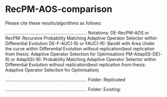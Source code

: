 # RecPM-AOS-comparison

Please cite these results/algorithms as follows:

.................................................................
Notations: 
DE-RecPM-AOS or RecPM: Recursive Probability Matching Adaptive Operator Selector within Differential Evolution
DE-F-AUC(-R) or FAUC(-R): Bandit with Area Under the curve within Differential Evolution without replication(best replication from thesis: Adaptive Operator Selection for Optimisation)
PM-AdapSS-DE(-R) or AdapSS(-R): Probability Matching Adaptive Operator Selector within Differential Evolution without replication(best replication from thesis: Adaptive Operator Selection for Optimisation)

.................................................................
Folder: Replicated

.................................................................
Folder: Existing:


